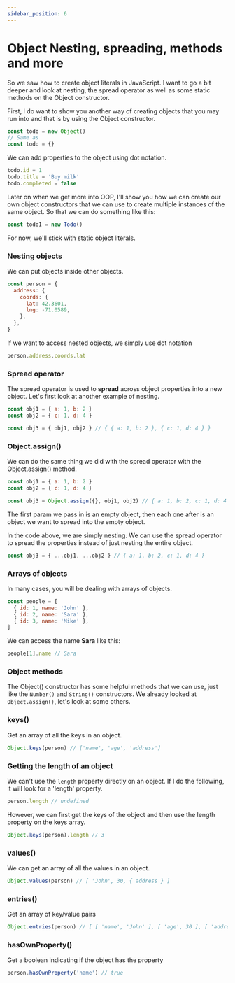 ```yaml
---
sidebar_position: 6
---
```


# Object Nesting, spreading, methods and more

So we saw how to create object literals in JavaScript. I want to go a bit deeper and look at nesting, the spread operator as well as some static methods on the Object constructor.

First, I do want to show you another way of creating objects that you may run into and that is by using the Object constructor.

```js
const todo = new Object()
// Same as
const todo = {}
```

We can add properties to the object using dot notation.

```js
todo.id = 1
todo.title = 'Buy milk'
todo.completed = false
```

Later on when we get more into OOP, I'll show you how we can create our own object constructors that we can use to create multiple instances of the same object. So that we can do something like this:

```js
const todo1 = new Todo()
```

For now, we'll stick with static object literals.

### Nesting objects

We can put objects inside other objects.

```js
const person = {
  address: {
    coords: {
      lat: 42.3601,
      lng: -71.0589,
    },
  },
}
```

If we want to access nested objects, we simply use dot notation

```js
person.address.coords.lat
```

### Spread operator

The spread operator is used to **spread** across object properties into a new object. Let's first look at another example of nesting.

```js
const obj1 = { a: 1, b: 2 }
const obj2 = { c: 1, d: 4 }

const obj3 = { obj1, obj2 } // { { a: 1, b: 2 }, { c: 1, d: 4 } }
```

### Object.assign()

We can do the same thing we did with the spread operator with the Object.assign() method.

```js
const obj1 = { a: 1, b: 2 }
const obj2 = { c: 1, d: 4 }

const obj3 = Object.assign({}, obj1, obj2) // { a: 1, b: 2, c: 1, d: 4 }
```

The first param we pass in is an empty object, then each one after is an object we want to spread into the empty object.

In the code above, we are simply nesting. We can use the spread operator to spread the properties instead of just nesting the entire object.

```js
const obj3 = { ...obj1, ...obj2 } // { a: 1, b: 2, c: 1, d: 4 }
```

### Arrays of objects

In many cases, you will be dealing with arrays of objects.

```js
const people = [
  { id: 1, name: 'John' },
  { id: 2, name: 'Sara' },
  { id: 3, name: 'Mike' },
]
```

We can access the name **Sara** like this:

```js
people[1].name // Sara
```

### Object methods

The Object() constructor has some helpful methods that we can use, just like the `Number()` and `String()` constructors. We already looked at `Object.assign()`, let's look at some others.

### keys()

Get an array of all the keys in an object.

```js
Object.keys(person) // ['name', 'age', 'address']
```

### Getting the length of an object

We can't use the `length` property directly on an object. If I do the following, it will look for a 'length' property.

```js
person.length // undefined
```

However, we can first get the keys of the object and then use the length property on the keys array.

```js
Object.keys(person).length // 3
```

### values()

We can get an array of all the values in an object.

```js
Object.values(person) // [ 'John', 30, { address } ]
```

### entries()

Get an array of key/value pairs

```js
Object.entries(person) // [ [ 'name', 'John' ], [ 'age', 30 ], [ 'address', { address } ] ]
```

### hasOwnProperty()

Get a boolean indicating if the object has the property

```js
person.hasOwnProperty('name') // true
```
